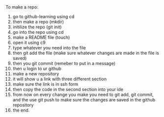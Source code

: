 To make a repo:
1. go to github-learning using cd
2. then make a repo (mkdir)
3. initilize the repo (git init)
4. go into the repo using cd
5. make a README file (touch)
6. open it using c9
7. type whatever you need into the file
8. then git add the file (make sure whatever changes are made in the file is saved)
9. then you git commit (remeber to put in a message)
10. then u login to ur github
11. make a new repository
12. it will show u a link with three different section
13. make sure the link is in ssh form
14. then copy the code in the second section into your ide
15. from now on every change you make you need to git add, git commit, and the use git push to make sure the changes are saved in the github repository
16. the end.